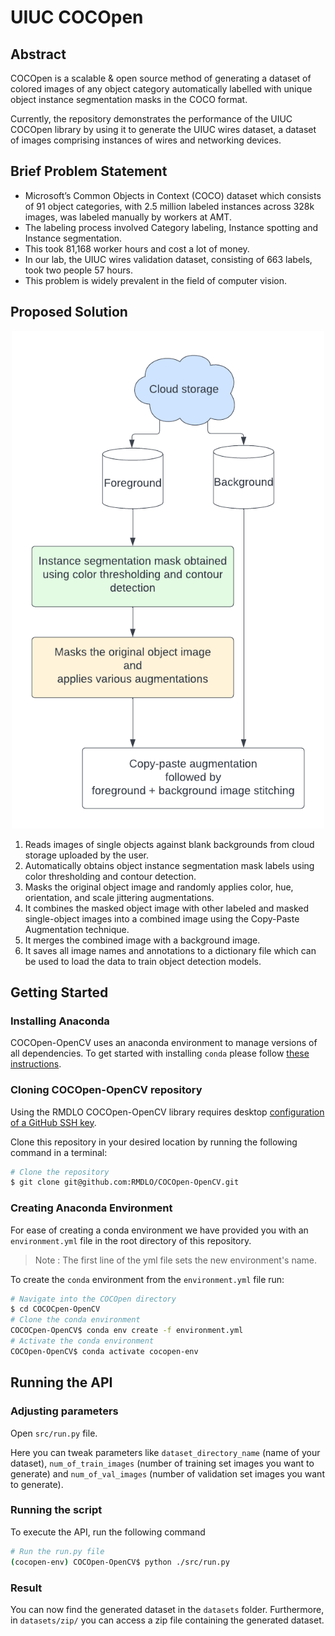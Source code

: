 # **UIUC COCOpen**

## **Abstract**
COCOpen is a scalable & open source method of generating a dataset of colored images of any object category automatically labelled
with unique object instance segmentation masks in the COCO format.

Currently, the repository demonstrates the performance of the UIUC COCOpen library by using it to generate the UIUC wires dataset, a dataset of images comprising instances of wires and networking devices.


## **Brief Problem Statement**
- Microsoft’s Common Objects in Context (COCO) dataset which consists of 91 object categories, with 2.5 million labeled instances across 328k images, was labeled manually by workers at AMT.
- The labeling process involved Category labeling, Instance spotting and Instance segmentation.
- This took 81,168 worker hours and cost a lot of money.
- In our lab, the UIUC wires validation dataset, consisting of 663 labels, took two people 57 hours.
- This problem is widely prevalent in the field of computer vision.

## **Proposed Solution**

<p align="center">
  <img src="https://github.com/RMDLO/.github/blob/master/images/lucid_chart_cocopen_1.png" width="500" title="API workflow chart">
</p>

1. Reads images of single objects against blank backgrounds from cloud storage uploaded by the user.
2. Automatically obtains object instance segmentation mask labels using color thresholding and contour detection.
3. Masks the original object image and randomly applies color, hue, orientation, and scale jittering augmentations.
4. It combines the masked object image with other labeled and masked single-object images into a combined image using the Copy-Paste Augmentation technique.
5. It merges the combined image with a background image.
6. It saves all image names and annotations to a dictionary file which can be used to load the data to train object detection models.

## **Getting Started**
### **Installing Anaconda**
COCOpen-OpenCV uses an anaconda environment to manage versions of all dependencies. To get started with installing `conda` please follow [these instructions](https://conda.io/projects/conda/en/latest/user-guide/getting-started.html).

### **Cloning COCOpen-OpenCV repository**
Using the RMDLO COCOpen-OpenCV library requires desktop [configuration of a GitHub SSH key](https://docs.github.com/en/authentication/connecting-to-github-with-ssh/adding-a-new-ssh-key-to-your-github-account).

Clone this repository in your desired location by running the following command in a terminal:
```bash
# Clone the repository
$ git clone git@github.com:RMDLO/COCOpen-OpenCV.git
```
### **Creating Anaconda Environment**
For ease of creating a conda environment we have provided you with an `environment.yml` file in the root directory of this repository.

> Note : The first line of the yml file sets the new environment's name.

To create the `conda` environment from the `environment.yml` file run:
```bash
# Navigate into the COCOpen directory
$ cd COCOCpen-OpenCV
# Clone the conda environment
COCOCpen-OpenCV$ conda env create -f environment.yml
# Activate the conda environment
COCOpen-OpenCV$ conda activate cocopen-env
```
## **Running the API**

### **Adjusting parameters**
Open `src/run.py` file.

Here you can tweak parameters like `dataset_directory_name` (name of your dataset), `num_of_train_images` (number of training set images you want to generate) and `num_of_val_images` (number of validation set images you want to generate).
### **Running the script**
To execute the API, run the following command
```bash
# Run the run.py file
(cocopen-env) COCOpen-OpenCV$ python ./src/run.py
```
### **Result**
You can now find the generated dataset in the `datasets` folder. Furthermore, in `datasets/zip/` you can access a zip file containing the generated dataset.